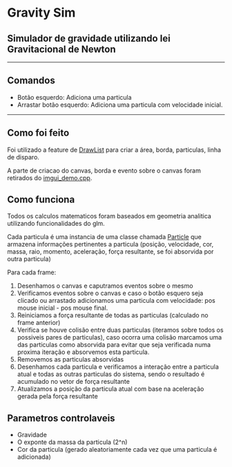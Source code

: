 # Gravity Sim
## Simulador de gravidade utilizando lei Gravitacional de Newton

---

## Comandos
* Botão esquerdo: Adiciona uma particula
* Arrastar botão esquerdo: Adiciona uma particula com velocidade inicial.

---

## Como foi feito
Foi utilizado a feature de [DrawList](https://github.com/ocornut/imgui/blob/master/imgui_demo.cpp) para criar a área, borda, particulas, linha de disparo.

A parte de criacao do canvas, borda e evento sobre o canvas foram retirados do [imgui_demo.cpp](https://github.com/ocornut/imgui/blob/master/imgui_demo.cpp#L7642).

## Como funciona
Todos os calculos matematicos foram baseados em geometria analitica utilizando funcionalidades do glm.

Cada particula é uma instancia de uma classe chamada [Particle](particle.hpp) que armazena informações pertinentes a particula (posição, velocidade, cor, massa, raio, momento, aceleração, força resultante, se foi absorvida por outra particula)

Para cada frame:
1. Desenhamos o canvas e caputramos eventos sobre o mesmo
2. Verificamos eventos sobre o canvas e caso o botão esquero seja clicado ou arrastado adicionamos uma particula com velocidade: pos mouse inicial - pos mouse final.
3. Reiniciamos a força resultante de todas as particulas (calculado no frame anterior)
4. Verifica se houve colisão entre duas particulas (iteramos sobre todos os possiveis pares de particulas), caso ocorra uma colisão marcamos uma das particulas como absorvida para evitar que seja verificada numa proxima iteração e absorvemos esta particula.
5. Removemos as particulas absorvidas
6. Desenhamos cada particula e verificamos a interação entre a particula atual e todas as outras particulas do sistema, sendo o resultado é acumulado no vetor de força resultante 
7. Atualizamos a posição da particula atual com base na aceleração gerada pela força resultante

## Parametros controlaveis
* Gravidade
* O exponte da massa da particula (2^n)
* Cor da particula (gerado aleatoriamente cada vez que uma particula é adicionada)
